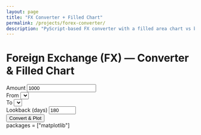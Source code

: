 ```yaml
---
layout: page
title: "FX Converter + Filled Chart"
permalink: /projects/forex-converter/
description: "PyScript-based FX converter with a filled area chart vs baseline."
---
```


<!-- Page-scoped styles and PyScript -->
<link rel="stylesheet" href="{{ '/assets/css/forex_conv.css' | relative_url }}">
<link rel="stylesheet" href="https://pyscript.net/releases/2025.8.1/core.css">
<script type="module" src="https://pyscript.net/releases/2025.8.1/core.js"></script>

<h1>Foreign Exchange (FX) — Converter &amp; Filled Chart</h1>
<div class="card">
  <div class="grid">
    <div>
      <label for="fx-amt">Amount</label>
      <input id="fx-amt" type="number" step="any" value="1000">
    </div>
    <div>
      <label for="fx-base">From</label>
      <select id="fx-base"></select>
    </div>
    <div>
      <label for="fx-quote">To</label>
      <select id="fx-quote"></select>
    </div>
    <div>
      <label for="fx-days">Lookback (days)</label>
      <input id="fx-days" type="number" min="2" max="3650" value="180" />
    </div>
  </div>
  <button class="btn" py-click="convert">Convert &amp; Plot</button>

  <div class="result" id="fx-out"></div>
  <div class="muted" id="fx-meta"></div>
  <div id="plot"></div>
</div>

<py-config>
  packages = ["matplotlib"]
</py-config>
<py-script src="{{ '/assets/py/forex_conv.py' | relative_url }}"></py-script>
